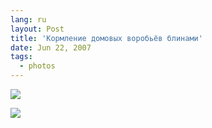 ```yaml
---
lang: ru
layout: Post
title: 'Кормление домовых воробьёв блинами'
date: Jun 22, 2007
tags:
  - photos
---
```


![](http://wow.sapegin.me/3t1L0Q0J263R/Sapegin-Artem-20D-2007-06-21-386-8604.jpg)

<!--more-->

![](http://wow.sapegin.me/0T2g0o3X0C1w/Sapegin-Artem-20D-2007-06-21-385-8592.jpg)
